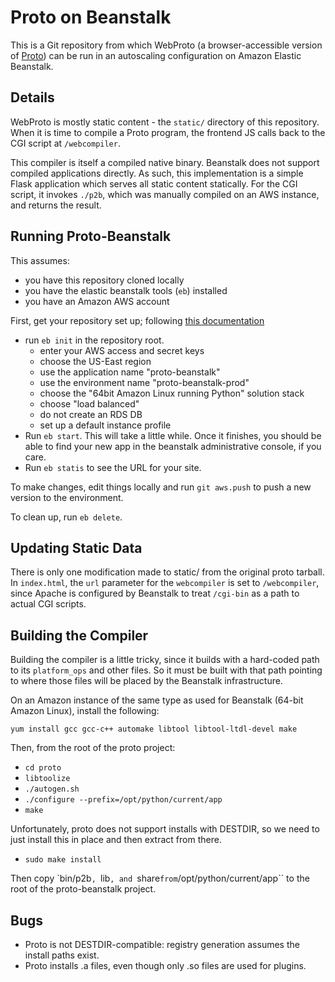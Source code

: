 Proto on Beanstalk
==================

This is a Git repository from which WebProto (a browser-accessible version of [Proto](http://proto.bbn.com/)) can be run in an autoscaling configuration on Amazon Elastic Beanstalk.

Details
-------

WebProto is mostly static content - the `static/` directory of this repository.
When it is time to compile a Proto program, the frontend JS calls back to the CGI script at `/webcompiler`.

This compiler is itself a compiled native binary.
Beanstalk does not support compiled applications directly.
As such, this implementation is a simple Flask application which serves all static content statically.
For the CGI script, it invokes `./p2b`, which was manually compiled on an AWS instance, and returns the result.

Running Proto-Beanstalk
-----------------------

This assumes:
* you have this repository cloned locally
* you have the elastic beanstalk tools (``eb``) installed
* you have an Amazon AWS account

First, get your repository set up; following [this documentation](http://docs.aws.amazon.com/elasticbeanstalk/latest/dg/create_deploy_Python_flask.html)

* run ``eb init`` in the repository root.
  * enter your AWS access and secret keys
  * choose the US-East region
  * use the application name "proto-beanstalk"
  * use the environment name "proto-beanstalk-prod"
  * choose the "64bit Amazon Linux running Python" solution stack
  * choose "load balanced"
  * do not create an RDS DB
  * set up a default instance profile
* Run ``eb start``.  This will take a little while.
  Once it finishes, you should be able to find your new app in the beanstalk administrative console, if you care.
* Run ``eb statis`` to see the URL for your site.

To make changes, edit things locally and run ``git aws.push`` to push a new version to the environment.

To clean up, run ``eb delete``.

Updating Static Data
--------------------

There is only one modification made to static/ from the original proto tarball.
In ``index.html``, the ``url`` parameter for the ``webcompiler`` is set to ``/webcompiler``, since Apache is configured by Beanstalk to treat ``/cgi-bin`` as a path to actual CGI scripts.

Building the Compiler
---------------------

Building the compiler is a little tricky, since it builds with a hard-coded path to its ``platform_ops`` and other files.
So it must be built with that path pointing to where those files will be placed by the Beanstalk infrastructure.

On an Amazon instance of the same type as used for Beanstalk (64-bit Amazon Linux), install the following:

```
yum install gcc gcc-c++ automake libtool libtool-ltdl-devel make
```

Then, from the root of the proto project:

* ``cd proto``
* ``libtoolize``
* ``./autogen.sh``
* ``./configure --prefix=/opt/python/current/app``
* ``make``

Unfortunately, proto does not support installs with DESTDIR, so we need to just install this in place and then extract from there.

* ``sudo make install``

Then copy `bin/p2b``, ``lib``, and ``share`` from ``/opt/python/current/app`` to the root of the proto-beanstalk project.

Bugs
----
* Proto is not DESTDIR-compatible: registry generation assumes the install paths exist.
* Proto installs .a files, even though only .so files are used for plugins.
